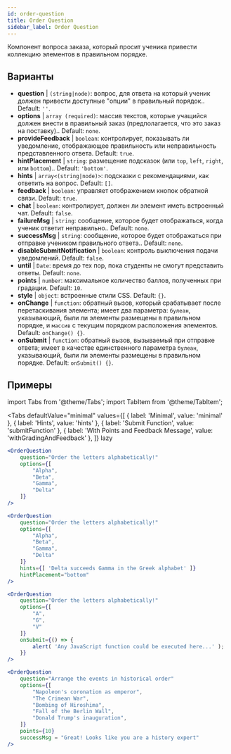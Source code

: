 ```yaml
---
id: order-question
title: Order Question
sidebar_label: Order Question
---
```


Компонент вопроса заказа, который просит ученика привести коллекцию элементов в правильном порядке.

## Варианты

* __question__ | `(string|node)`: вопрос, для ответа на который ученик должен привести доступные "опции" в правильный порядок.. Default: `''`.
* __options__ | `array (required)`: массив текстов, которые учащийся должен внести в правильный заказ (предполагается, что это заказ на поставку).. Default: `none`.
* __provideFeedback__ | `boolean`: контролирует, показывать ли уведомление, отображающее правильность или неправильность представленного ответа. Default: `true`.
* __hintPlacement__ | `string`: размещение подсказок (или `top`, `left`, `right`, или `bottom`).. Default: `'bottom'`.
* __hints__ | `array<(string|node)>`: подсказки с рекомендациями, как ответить на вопрос. Default: `[]`.
* __feedback__ | `boolean`: управляет отображением кнопок обратной связи. Default: `true`.
* __chat__ | `boolean`: контролирует, должен ли элемент иметь встроенный чат. Default: `false`.
* __failureMsg__ | `string`: сообщение, которое будет отображаться, когда ученик ответит неправильно.. Default: `none`.
* __successMsg__ | `string`: сообщение, которое будет отображаться при отправке учеником правильного ответа.. Default: `none`.
* __disableSubmitNotification__ | `boolean`: контроль выключения подачи уведомлений. Default: `false`.
* __until__ | `Date`: время до тех пор, пока студенты не смогут представить ответы. Default: `none`.
* __points__ | `number`: максимальное количество баллов, полученных при градации. Default: `10`.
* __style__ | `object`: встроенные стили CSS. Default: `{}`.
* __onChange__ | `function`: обратный вызов, который срабатывает после перетаскивания элемента; имеет два параметра: `булеан`, указывающий, были ли элементы размещены в правильном порядке, и `массив` с текущим порядком расположения элементов. Default: `onChange() {}`.
* __onSubmit__ | `function`: обратный вызов, вызываемый при отправке ответа; имеет в качестве единственного параметра `булеан`, указывающий, были ли элементы размещены в правильном порядке. Default: `onSubmit() {}`.


## Примеры

import Tabs from '@theme/Tabs';
import TabItem from '@theme/TabItem';

<Tabs
    defaultValue="minimal"
    values={[
        { label: 'Minimal', value: 'minimal' },
        { label: 'Hints', value: 'hints' },
        { label: 'Submit Function', value: 'submitFunction' },
        { label: 'With Points and Feedback Message', value: 'withGradingAndFeedback' },
    ]}
    lazy
>

<TabItem value="minimal">

```jsx live
<OrderQuestion
    question="Order the letters alphabetically!"
    options={[
        "Alpha",
        "Beta",
        "Gamma",
        "Delta"
    ]}
/>
```
</TabItem>

<TabItem value="hints">

```jsx live
<OrderQuestion
    question="Order the letters alphabetically!"
    options={[
        "Alpha",
        "Beta",
        "Gamma",
        "Delta"
    ]}
    hints={[ 'Delta succeeds Gamma in the Greek alphabet' ]}
    hintPlacement="bottom"
/>
```
</TabItem>

<TabItem value="submitFunction">

```jsx live
<OrderQuestion
    question="Order the letters alphabetically!"
    options={[
        "A",
        "G",
        "V"
    ]}
    onSubmit={() => {
        alert( 'Any JavaScript function could be executed here...' );
    }}
/>
```
</TabItem>

<TabItem value="withGradingAndFeedback">

```jsx live
<OrderQuestion
    question="Arrange the events in historical order"
    options={[
        "Napoleon's coronation as emperor",
        "The Crimean War",
        "Bombing of Hiroshima",
        "Fall of the Berlin Wall",
        "Donald Trump's inauguration",
    ]}
    points={10}
    successMsg = "Great! Looks like you are a history expert"
/>
```
</TabItem>

</Tabs>
